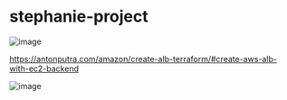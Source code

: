 # stephanie-project
![image](https://user-images.githubusercontent.com/107158398/219990693-e2ce6f59-afe9-40fe-bd8e-c0fed2d52906.png)


https://antonputra.com/amazon/create-alb-terraform/#create-aws-alb-with-ec2-backend


![image](https://user-images.githubusercontent.com/107158398/220324702-1b9236a1-cd66-4618-a574-41f443b9cbf1.png)
